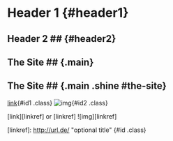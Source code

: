 Header 1            {#header1}
========

## Header 2 ##      {#header2}

## The Site ##    {.main}

## The Site ##    {.main .shine #the-site}

[link](url){#id1 .class}
![img](url){#id2 .class}


[link][linkref] or [linkref]
![img][linkref]

[linkref]: http://url.de/ "optional title" {#id .class}